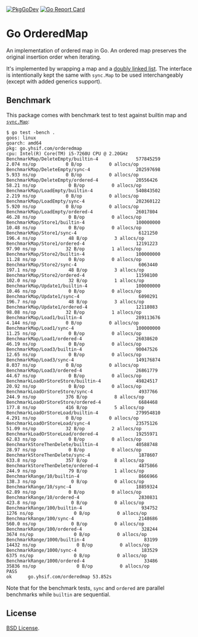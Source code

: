 [![PkgGoDev](https://pkg.go.dev/badge/go.yhsif.com/orderedmap)](https://pkg.go.dev/go.yhsif.com/orderedmap)
[![Go Report Card](https://goreportcard.com/badge/go.yhsif.com/orderedmap)](https://goreportcard.com/report/go.yhsif.com/orderedmap)

# Go OrderedMap

An implementation of ordered map in Go.
An ordered map preserves the original insertion order when iterating.

It's implemented by wrapping a map and a
[doubly linked list](https://pkg.go.dev/container/list#List).
The interface is intentionally kept the same with `sync.Map` to be used
interchangeably (except with added generics support).

## Benchmark

This package comes with benchmark test to test against
builtin map and [`sync.Map`](https://pkg.go.dev/sync#Map):

```
$ go test -bench .
goos: linux
goarch: amd64
pkg: go.yhsif.com/orderedmap
cpu: Intel(R) Core(TM) i5-7260U CPU @ 2.20GHz
BenchmarkMap/DeleteEmpty/builtin-4              577845259                2.074 ns/op           0 B/op          0 allocs/op
BenchmarkMap/DeleteEmpty/sync-4                 202597698                5.933 ns/op           0 B/op          0 allocs/op
BenchmarkMap/DeleteEmpty/ordered-4              20556426                58.21 ns/op            0 B/op          0 allocs/op
BenchmarkMap/LoadEmpty/builtin-4                540843502                2.219 ns/op           0 B/op          0 allocs/op
BenchmarkMap/LoadEmpty/sync-4                   202360122                5.920 ns/op           0 B/op          0 allocs/op
BenchmarkMap/LoadEmpty/ordered-4                26017804                46.28 ns/op            0 B/op          0 allocs/op
BenchmarkMap/Store1/builtin-4                   100000000               10.48 ns/op            0 B/op          0 allocs/op
BenchmarkMap/Store1/sync-4                       6121250               196.4 ns/op            48 B/op          3 allocs/op
BenchmarkMap/Store1/ordered-4                   12191223                97.90 ns/op           32 B/op          1 allocs/op
BenchmarkMap/Store2/builtin-4                   100000000               11.28 ns/op            0 B/op          0 allocs/op
BenchmarkMap/Store2/sync-4                       6063440               197.1 ns/op            48 B/op          3 allocs/op
BenchmarkMap/Store2/ordered-4                   11598100               102.0 ns/op            32 B/op          1 allocs/op
BenchmarkMap/Update1/builtin-4                  100000000               10.46 ns/op            0 B/op          0 allocs/op
BenchmarkMap/Update1/sync-4                      6090291               196.7 ns/op            48 B/op          3 allocs/op
BenchmarkMap/Update1/ordered-4                  12118083                98.08 ns/op           32 B/op          1 allocs/op
BenchmarkMap/Load1/builtin-4                    289113676                4.144 ns/op           0 B/op          0 allocs/op
BenchmarkMap/Load1/sync-4                       100000000               11.25 ns/op            0 B/op          0 allocs/op
BenchmarkMap/Load1/ordered-4                    26038620                46.19 ns/op            0 B/op          0 allocs/op
BenchmarkMap/Load3/builtin-4                    90047526                12.65 ns/op            0 B/op          0 allocs/op
BenchmarkMap/Load3/sync-4                       149176874                8.037 ns/op           0 B/op          0 allocs/op
BenchmarkMap/Load3/ordered-4                    26861779                44.67 ns/op            0 B/op          0 allocs/op
BenchmarkLoadOrStoreStore/builtin-4             49824517                20.92 ns/op            0 B/op          0 allocs/op
BenchmarkLoadOrStoreStore/sync-4                 4937766               244.9 ns/op           376 B/op          8 allocs/op
BenchmarkLoadOrStoreStore/ordered-4              6684468               177.8 ns/op           416 B/op          5 allocs/op
BenchmarkLoadOrStoreLoad/builtin-4              279954810                4.291 ns/op           0 B/op          0 allocs/op
BenchmarkLoadOrStoreLoad/sync-4                 23575126                51.09 ns/op           32 B/op          2 allocs/op
BenchmarkLoadOrStoreLoad/ordered-4              19255971                62.83 ns/op            0 B/op          0 allocs/op
BenchmarkStoreThenDelete/builtin-4              40588748                28.97 ns/op            0 B/op          0 allocs/op
BenchmarkStoreThenDelete/sync-4                  1878607               633.8 ns/op           357 B/op          8 allocs/op
BenchmarkStoreThenDelete/ordered-4               4875866               244.9 ns/op            79 B/op          1 allocs/op
BenchmarkRange/10/builtin-4                      8666966               138.3 ns/op             0 B/op          0 allocs/op
BenchmarkRange/10/sync-4                        18859324                62.89 ns/op            0 B/op          0 allocs/op
BenchmarkRange/10/ordered-4                      2830831               423.8 ns/op             0 B/op          0 allocs/op
BenchmarkRange/100/builtin-4                      934752              1276 ns/op               0 B/op          0 allocs/op
BenchmarkRange/100/sync-4                        2148686               560.0 ns/op             0 B/op          0 allocs/op
BenchmarkRange/100/ordered-4                      328244              3674 ns/op               0 B/op          0 allocs/op
BenchmarkRange/1000/builtin-4                      83199             14432 ns/op               0 B/op          0 allocs/op
BenchmarkRange/1000/sync-4                        183529              6375 ns/op               0 B/op          0 allocs/op
BenchmarkRange/1000/ordered-4                      33486             35836 ns/op               0 B/op          0 allocs/op
PASS
ok      go.yhsif.com/orderedmap 53.852s
```

Note that for the benchmark tests,
`sync` and `ordered` are parallel benchmarks while `builtin` are sequential.

## License

[BSD License](LICENSE).
